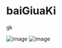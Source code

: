 # baiGiuaKi
gk

![image](https://user-images.githubusercontent.com/88980549/160419252-0cc864fd-8d6d-49a5-a9fb-3e5112ed26b3.png)
![image](https://user-images.githubusercontent.com/88980549/160419310-823320f9-5a4d-4e5c-b363-a2ecc94eb5c2.png)
